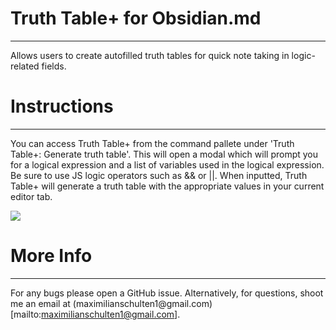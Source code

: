 # Truth Table+ for Obsidian.md
---
Allows users to create autofilled truth tables for quick note taking in logic-related fields.

# Instructions 
---
You can access Truth Table+ from the command pallete under 'Truth Table+: Generate truth table'. This will open a modal which will prompt you for a logical expression and a list of variables used in the logical expression. Be sure to use JS logic operators such as && or ||. When inputted, Truth Table+ will generate a truth table with the appropriate values in your current editor tab. 

![]('https://github.com/Max-Schulten/truth-table-plus/example.gif')

# More Info
--- 
For any bugs please open a GitHub issue. Alternatively, for questions, shoot me an email at (maximilianschulten1\@gmail.com)[mailto:maximilianschulten1@gmail.com].
